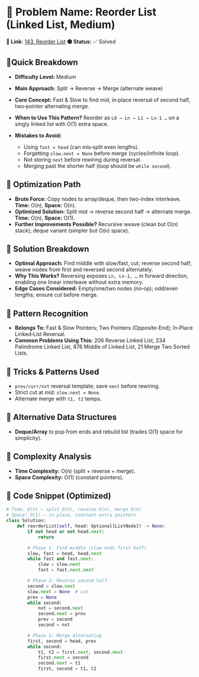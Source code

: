# 🔹 Problem Name: Reorder List (Linked List, Medium)

**🔗 Link:** [143. Reorder List](https://leetcode.com/problems/reorder-list/)
**🟢 Status:** ✅ Solved

## 🔹Quick Breakdown

* **Difficulty Level:** Medium
* **Main Approach:** Split → Reverse → Merge (alternate weave)
* **Core Concept:** Fast & Slow to find mid, in‑place reversal of second half, two‑pointer alternating merge.
* **When to Use This Pattern?** Reorder as `L0 → Ln → L1 → Ln-1 …` on a singly linked list with O(1) extra space.
* **Mistakes to Avoid:**

  * Using `fast = head` (can mis‑split even lengths).
  * Forgetting `slow.next = None` before merge (cycles/infinite loop).
  * Not storing `next` before rewiring during reversal.
  * Merging past the shorter half (loop should be `while second`).

## 🔹 Optimization Path

* **Brute Force:** Copy nodes to array/deque, then two-index interleave. **Time:** O(n), **Space:** O(n).
* **Optimized Solution:** Split mid → reverse second half → alternate merge. **Time:** O(n), **Space:** O(1).
* **Further Improvements Possible?** Recursive weave (clean but O(n) stack); deque variant (simpler but O(n) space).

## 🔹 Solution Breakdown

* **Optimal Approach:** Find middle with slow/fast, cut; reverse second half; weave nodes from first and reversed second alternately.
* **Why This Works?** Reversing exposes `Ln, Ln-1, …` in forward direction, enabling one linear interleave without extra memory.
* **Edge Cases Considered:** Empty/one/two nodes (no‑op); odd/even lengths; ensure cut before merge.

## 🔹 Pattern Recognition

* **Belongs To:** Fast & Slow Pointers; Two Pointers (Opposite-End); In‑Place Linked‑List Reversal.
* **Common Problems Using This:** 206 Reverse Linked List, 234 Palindrome Linked List, 876 Middle of Linked List, 21 Merge Two Sorted Lists.

## 🔹 Tricks & Patterns Used

* `prev/curr/nxt` reversal template; save `next` before rewiring.
* Strict cut at mid: `slow.next = None`.
* Alternate merge with `t1, t2` temps.

## 🔹 Alternative Data Structures

* **Deque/Array** to pop from ends and rebuild list (trades O(1) space for simplicity).

## 🔹 Complexity Analysis

* **Time Complexity:** O(n) (split + reverse + merge).
* **Space Complexity:** O(1) (constant pointers).

## 🔹 Code Snippet (Optimized)

```python
# Time: O(n) — split O(n), reverse O(n), merge O(n)
# Space: O(1) — in-place, constant extra pointers
class Solution:
    def reorderList(self, head: Optional[ListNode]) -> None:
        if not head or not head.next:
            return

        # Phase 1: Find middle (slow ends first half)
        slow, fast = head, head.next
        while fast and fast.next:
            slow = slow.next
            fast = fast.next.next

        # Phase 2: Reverse second half
        second = slow.next
        slow.next = None  # cut
        prev = None
        while second:
            nxt = second.next
            second.next = prev
            prev = second
            second = nxt

        # Phase 3: Merge alternating
        first, second = head, prev
        while second:
            t1, t2 = first.next, second.next
            first.next = second
            second.next = t1
            first, second = t1, t2
```
